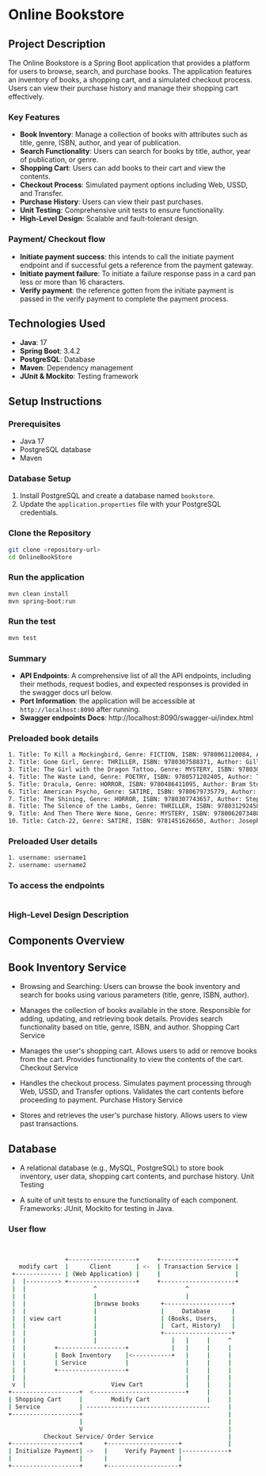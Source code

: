 # Online Bookstore

## Project Description

The Online Bookstore is a Spring Boot application that provides a platform for users to browse, search, and purchase books. The application features an inventory of books, a shopping cart, and a simulated checkout process. Users can view their purchase history and manage their shopping cart effectively.

### Key Features
- **Book Inventory**: Manage a collection of books with attributes such as title, genre, ISBN, author, and year of publication.
- **Search Functionality**: Users can search for books by title, author, year of publication, or genre.
- **Shopping Cart**: Users can add books to their cart and view the contents.
- **Checkout Process**: Simulated payment options including Web, USSD, and Transfer.
- **Purchase History**: Users can view their past purchases.
- **Unit Testing**: Comprehensive unit tests to ensure functionality.
- **High-Level Design**: Scalable and fault-tolerant design.

### Payment/ Checkout flow
- **Initiate payment success**: this intends to call the initiate payment endpoint and if successful gets a reference from the payment gateway.
- **Initiate payment failure**: To initiate a failure response pass in a card pan less or more than 16 characters.
- **Verify payment**: the reference gotten from the initiate payment is passed in the verify payment to complete the payment process.



## Technologies Used
- **Java**: 17
- **Spring Boot**: 3.4.2
- **PostgreSQL**: Database
- **Maven**: Dependency management
- **JUnit & Mockito**: Testing framework

## Setup Instructions

### Prerequisites
- Java 17
- PostgreSQL database
- Maven

### Database Setup
1. Install PostgreSQL and create a database named `bookstore`.
2. Update the `application.properties` file with your PostgreSQL credentials.

### Clone the Repository
```bash
git clone <repository-url>
cd OnlineBookStore
```

### Run the application
```bash
mvn clean install
mvn spring-boot:run
```

### Run the test
```bash
mvn test
```


### Summary
- **API Endpoints**: A comprehensive list of all the API endpoints, including their methods, request bodies, and expected responses is provided in the swagger docs url below.
- **Port Information**: the application will be accessible at `http://localhost:8090` after running.
- **Swagger endpoints Docs**: http://localhost:8090/swagger-ui/index.html


### Preloaded book details
```bash
1. Title: To Kill a Mockingbird, Genre: FICTION, ISBN: 9780061120084, Author: Harper Lee, Year: 1960, Price: $50.00
2. Title: Gone Girl, Genre: THRILLER, ISBN: 9780307588371, Author: Gillian Flynn, Year: 2012, Price: $60.00
3. Title: The Girl with the Dragon Tattoo, Genre: MYSTERY, ISBN: 9780307949486, Author: Stieg Larsson, Year: 2005, Price: $70.00
4. Title: The Waste Land, Genre: POETRY, ISBN: 9780571202405, Author: T.S. Eliot, Year: 1922, Price: $80.00
5. Title: Dracula, Genre: HORROR, ISBN: 9780486411095, Author: Bram Stoker, Year: 1897, Price: $90.00
6. Title: American Psycho, Genre: SATIRE, ISBN: 9780679735779, Author: Bret Easton Ellis, Year: 1991, Price: $100.00
7. Title: The Shining, Genre: HORROR, ISBN: 9780307743657, Author: Stephen King, Year: 1977, Price: $110.00
8. Title: The Silence of the Lambs, Genre: THRILLER, ISBN: 9780312924584, Author: Thomas Harris, Year: 1988, Price: $120.00
9. Title: And Then There Were None, Genre: MYSTERY, ISBN: 9780062073488, Author: Agatha Christie, Year: 1939, Price: $130.00
10. Title: Catch-22, Genre: SATIRE, ISBN: 9781451626650, Author: Joseph Heller, Year: 1961, Price: $140.00

```

### Preloaded User details
```bash
1. username: username1
2. username: username2

```

### To access the endpoints 
```bash


```





### High-Level Design Description
## Components Overview

## Book Inventory Service

- Browsing and Searching: Users can browse the book inventory and search for books using various parameters (title, genre, ISBN, author).


- Manages the collection of books available in the store.
Responsible for adding, updating, and retrieving book details.
Provides search functionality based on title, genre, ISBN, and author.
Shopping Cart Service

- Manages the user's shopping cart.
Allows users to add or remove books from the cart.
Provides functionality to view the contents of the cart.
Checkout Service

- Handles the checkout process.
Simulates payment processing through Web, USSD, and Transfer options.
Validates the cart contents before proceeding to payment.
Purchase History Service

- Stores and retrieves the user's purchase history.
Allows users to view past transactions.

## Database

- A relational database (e.g., MySQL, PostgreSQL) to store book inventory, user data, shopping cart contents, and purchase history.
Unit Testing

- A suite of unit tests to ensure the functionality of each component.
Frameworks: JUnit, Mockito for testing in Java.

### User flow
```bash


                +-------------------+     +---------------------+
   modify cart  |      Client       | <-  | Transaction Service |
 +------------- | (Web Application) |     |                     |
 |  |---------> +-------------------+     +---------------------+
 |  |                   ^                         ^                      
 |  |                   |                         |
 |  |                   |browse books      +-------------------+
 |  |                   |                  |     Database      |
 |  | view cart         |                  | (Books, Users,    |
 |  |                   |                  |  Cart, History)   |
 |  |                   |                  +-------------------+
 |  |                   |                     |   |     |     ^
 |  |        +-------------------+            |   |     |     |
 |  |        | Book Inventory    |<-----------+   |     |     |
 |  |        | Service           |                |     |     |
 |  |        +-------------------+                |     |     |
 |  |                                             |     |     |
 v  |                        View Cart            |     |     |
+-------------------+  <--------------------------+     |     |
| Shopping Cart     |        Modify Cart                |     |
| Service           | -----------------------------------     |
+-------------------+                                         |
                    |                                         |
                    V                                         |
          Checkout Service/ Order Service                     |
+-------------------+      +--------------------+             |
| Initialize Payment| ->   |     Verify Payment |-------------+
|                   |      |                    |
+-------------------+      +--------------------+



```
